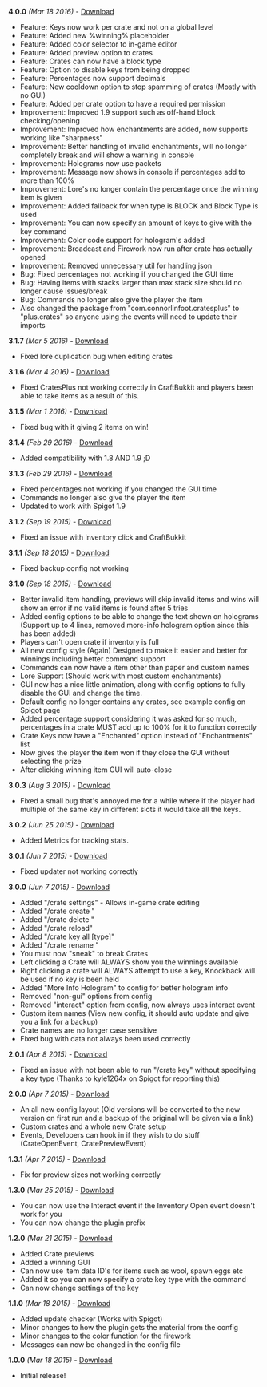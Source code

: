 **4.0.0** *(Mar 18 2016)* - [Download](????????????????????????????????????????????????????????????????????????????????????????????????)
- Feature: Keys now work per crate and not on a global level
- Feature: Added new %winning% placeholder
- Feature: Added color selector to in-game editor
- Feature: Added preview option to crates
- Feature: Crates can now have a block type
- Feature: Option to disable keys from being dropped
- Feature: Percentages now support decimals
- Feature: New cooldown option to stop spamming of crates (Mostly with no GUI)
- Feature: Added per crate option to have a required permission
- Improvement: Improved 1.9 support such as off-hand block checking/opening
- Improvement: Improved how enchantments are added, now supports working like "sharpness"
- Improvement: Better handling of invalid enchantments, will no longer completely break and will show a warning in console
- Improvement: Holograms now use packets
- Improvement: Message now shows in console if percentages add to more than 100%
- Improvement: Lore's no longer contain the percentage once the winning item is given
- Improvement: Added fallback for when type is BLOCK and Block Type is used
- Improvement: You can now specify an amount of keys to give with the key command
- Improvement: Color code support for hologram's added
- Improvement: Broadcast and Firework now run after crate has actually opened
- Improvement: Removed unnecessary util for handling json
- Bug: Fixed percentages not working if you changed the GUI time
- Bug: Having items with stacks larger than max stack size should no longer cause issues/break
- Bug: Commands no longer also give the player the item
- Also changed the package from "com.connorlinfoot.cratesplus" to "plus.crates" so anyone using the events will need to update their imports

**3.1.7** *(Mar 5 2016)* - [Download](https://www.spigotmc.org/resources/cratesplus-custom-crates-free-1-8-x.5018/download?version=73107)
- Fixed lore duplication bug when editing crates

**3.1.6** *(Mar 4 2016)* - [Download](https://www.spigotmc.org/resources/cratesplus-custom-crates-free-1-8-x.5018/download?version=72888)
- Fixed CratesPlus not working correctly in CraftBukkit and players been able to take items as a result of this.

**3.1.5** *(Mar 1 2016)* - [Download](https://www.spigotmc.org/resources/cratesplus-custom-crates-free-1-8-x.5018/download?version=71841)
- Fixed bug with it giving 2 items on win!

**3.1.4** *(Feb 29 2016)* - [Download](https://www.spigotmc.org/resources/cratesplus-custom-crates-free-1-8-x.5018/download?version=71810)
- Added compatibility with 1.8 AND 1.9 ;D

**3.1.3** *(Feb 29 2016)* - [Download](https://www.spigotmc.org/resources/cratesplus-custom-crates-free-1-8-x.5018/download?version=71808)
- Fixed percentages not working if you changed the GUI time
- Commands no longer also give the player the item
- Updated to work with Spigot 1.9

**3.1.2** *(Sep 19 2015)* - [Download](https://www.spigotmc.org/resources/cratesplus-custom-crates-free-1-8-x.5018/download?version=45323)
- Fixed an issue with inventory click and CraftBukkit

**3.1.1** *(Sep 18 2015)* - [Download](https://www.spigotmc.org/resources/cratesplus-custom-crates-free-1-8-x.5018/download?version=45143)
- Fixed backup config not working

**3.1.0** *(Sep 18 2015)* - [Download](https://www.spigotmc.org/resources/cratesplus-custom-crates-free-1-8-x.5018/download?version=45142)
- Better invalid item handling, previews will skip invalid items and wins will show an error if no valid items is found after 5 tries
- Added config options to be able to change the text shown on holograms (Support up to 4 lines, removed more-info hologram option since this has been added)
- Players can't open crate if inventory is full
- All new config style (Again) Designed to make it easier and better for winnings including better command support
- Commands can now have a item other than paper and custom names
- Lore Support (Should work with most custom enchantments)
- GUI now has a nice little animation, along with config options to fully disable the GUI and change the time.
- Default config no longer contains any crates, see example config on Spigot page
- Added percentage support considering it was asked for so much, percentages in a crate MUST add up to 100% for it to function correctly
- Crate Keys now have a "Enchanted" option instead of "Enchantments" list
- Now gives the player the item won if they close the GUI without selecting the prize
- After clicking winning item GUI will auto-close

**3.0.3** *(Aug 3 2015)* - [Download](https://www.spigotmc.org/resources/cratesplus-custom-crates-free-1-8-x.5018/download?version=37596)
- Fixed a small bug that's annoyed me for a while where if the player had multiple of the same key in different slots it would take all the keys.

**3.0.2** *(Jun 25 2015)* - [Download](https://www.spigotmc.org/resources/cratesplus-custom-crates-free-1-8-x.5018/download?version=31200)
- Added Metrics for tracking stats.

**3.0.1** *(Jun 7 2015)* - [Download](https://www.spigotmc.org/resources/cratesplus-custom-crates-free-1-8-x.5018/download?version=28510)
- Fixed updater not working correctly

**3.0.0** *(Jun 7 2015)* - [Download](https://www.spigotmc.org/resources/cratesplus-custom-crates-free-1-8-x.5018/download?version=28505)
- Added "/crate settings" - Allows in-game crate editing
- Added "/crate create <name>"
- Added "/crate delete <name>"
- Added "/crate reload"
- Added "/crate key all [type]"
- Added "/crate rename <old> <new>"
- You must now "sneak" to break Crates
- Left clicking a Crate will ALWAYS show you the winnings available
- Right clicking a crate will ALWAYS attempt to use a key, Knockback will be used if no key is been held
- Added "More Info Hologram" to config for better hologram info
- Removed "non-gui" options from config
- Removed "interact" option from config, now always uses interact event
- Custom item names (View new config, it should auto update and give you a link for a backup)
- Crate names are no longer case sensitive
- Fixed bug with data not always been used correctly

**2.0.1** *(Apr 8 2015)* - [Download](https://www.spigotmc.org/resources/cratesplus-custom-crates-free-1-8-x.5018/download?version=20207)
- Fixed an issue with not been able to run "/crate key" without specifying a key type (Thanks to kyle1264x on Spigot for reporting this)

**2.0.0** *(Apr 7 2015)* - [Download](https://www.spigotmc.org/resources/cratesplus-custom-crates-free-1-8-x.5018/download?version=20057)
- An all new config layout (Old versions will be converted to the new version on first run and a backup of the original will be given via a link)
- Custom crates and a whole new Crate setup
- Events, Developers can hook in if they wish to do stuff (CrateOpenEvent, CratePreviewEvent)

**1.3.1** *(Apr 7 2015)* - [Download](https://www.spigotmc.org/resources/cratesplus-custom-crates-free-1-8-x.5018/download?version=20026)
- Fix for preview sizes not working correctly

**1.3.0** *(Mar 25 2015)* - [Download](https://www.spigotmc.org/resources/cratesplus-custom-crates-free-1-8-x.5018/download?version=18365)
- You can now use the Interact event if the Inventory Open event doesn't work for you
- You can now change the plugin prefix

**1.2.0** *(Mar 21 2015)* - [Download](https://www.spigotmc.org/resources/cratesplus-custom-crates-free-1-8-x.5018/download?version=17899)
- Added Crate previews
- Added a winning GUI
- Can now use item data ID's for items such as wool, spawn eggs etc
- Added it so you can now specify a crate key type with the command
- Can now change settings of the key

**1.1.0** *(Mar 18 2015)* - [Download](https://www.spigotmc.org/resources/cratesplus-custom-crates-free-1-8-x.5018/download?version=17519)
- Added update checker (Works with Spigot)
- Minor changes to how the plugin gets the material from the config
- Minor changes to the color function for the firework
- Messages can now be changed in the config file

**1.0.0** *(Mar 18 2015)* - [Download](https://www.spigotmc.org/resources/cratesplus-custom-crates-free-1-8-x.5018/download?version=17486)
- Initial release!